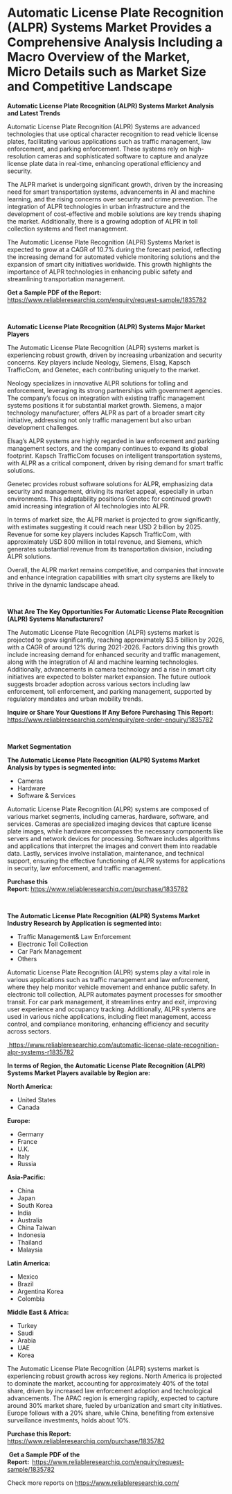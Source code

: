 <p><h1>Automatic License Plate Recognition (ALPR) Systems Market Provides a Comprehensive Analysis Including a Macro Overview of the Market, Micro Details such as Market Size and Competitive Landscape</h1></p><p><strong>Automatic License Plate Recognition (ALPR) Systems Market Analysis and Latest Trends</strong></p>
<p><p>Automatic License Plate Recognition (ALPR) Systems are advanced technologies that use optical character recognition to read vehicle license plates, facilitating various applications such as traffic management, law enforcement, and parking enforcement. These systems rely on high-resolution cameras and sophisticated software to capture and analyze license plate data in real-time, enhancing operational efficiency and security.</p><p>The ALPR market is undergoing significant growth, driven by the increasing need for smart transportation systems, advancements in AI and machine learning, and the rising concerns over security and crime prevention. The integration of ALPR technologies in urban infrastructure and the development of cost-effective and mobile solutions are key trends shaping the market. Additionally, there is a growing adoption of ALPR in toll collection systems and fleet management. </p><p>The Automatic License Plate Recognition (ALPR) Systems Market is expected to grow at a CAGR of 10.7% during the forecast period, reflecting the increasing demand for automated vehicle monitoring solutions and the expansion of smart city initiatives worldwide. This growth highlights the importance of ALPR technologies in enhancing public safety and streamlining transportation management.</p></p>
<p><strong>Get a Sample PDF of the Report:&nbsp;</strong> <a href="https://www.reliableresearchiq.com/enquiry/request-sample/1835782?utm_campaign=1119&utm_medium=2&utm_source=Github&utm_content=ia&utm_term=31122024&utm_id=automatic-license-plate-recognition-alpr-systems">https://www.reliableresearchiq.com/enquiry/request-sample/1835782</a></p>
<p>&nbsp;</p>
<p><strong>Automatic License Plate Recognition (ALPR) Systems Major Market Players</strong></p>
<p><p>The Automatic License Plate Recognition (ALPR) systems market is experiencing robust growth, driven by increasing urbanization and security concerns. Key players include Neology, Siemens, Elsag, Kapsch TrafficCom, and Genetec, each contributing uniquely to the market.</p><p>Neology specializes in innovative ALPR solutions for tolling and enforcement, leveraging its strong partnerships with government agencies. The company’s focus on integration with existing traffic management systems positions it for substantial market growth. Siemens, a major technology manufacturer, offers ALPR as part of a broader smart city initiative, addressing not only traffic management but also urban development challenges.</p><p>Elsag’s ALPR systems are highly regarded in law enforcement and parking management sectors, and the company continues to expand its global footprint. Kapsch TrafficCom focuses on intelligent transportation systems, with ALPR as a critical component, driven by rising demand for smart traffic solutions.</p><p>Genetec provides robust software solutions for ALPR, emphasizing data security and management, driving its market appeal, especially in urban environments. This adaptability positions Genetec for continued growth amid increasing integration of AI technologies into ALPR.</p><p>In terms of market size, the ALPR market is projected to grow significantly, with estimates suggesting it could reach near USD 2 billion by 2025. Revenue for some key players includes Kapsch TrafficCom, with approximately USD 800 million in total revenue, and Siemens, which generates substantial revenue from its transportation division, including ALPR solutions.</p><p>Overall, the ALPR market remains competitive, and companies that innovate and enhance integration capabilities with smart city systems are likely to thrive in the dynamic landscape ahead.</p></p>
<p>&nbsp;</p>
<p><strong>What Are The Key Opportunities For Automatic License Plate Recognition (ALPR) Systems Manufacturers?</strong></p>
<p><p>The Automatic License Plate Recognition (ALPR) systems market is projected to grow significantly, reaching approximately $3.5 billion by 2026, with a CAGR of around 12% during 2021-2026. Factors driving this growth include increasing demand for enhanced security and traffic management, along with the integration of AI and machine learning technologies. Additionally, advancements in camera technology and a rise in smart city initiatives are expected to bolster market expansion. The future outlook suggests broader adoption across various sectors including law enforcement, toll enforcement, and parking management, supported by regulatory mandates and urban mobility trends.</p></p>
<p><strong>Inquire or Share Your Questions If Any Before Purchasing This Report:</strong> <a href="https://www.reliableresearchiq.com/enquiry/pre-order-enquiry/1835782?utm_campaign=1119&utm_medium=2&utm_source=Github&utm_content=ia&utm_term=31122024&utm_id=automatic-license-plate-recognition-alpr-systems">https://www.reliableresearchiq.com/enquiry/pre-order-enquiry/1835782</a></p>
<p>&nbsp;</p>
<p><strong>Market Segmentation</strong></p>
<p><strong>The Automatic License Plate Recognition (ALPR) Systems Market Analysis by types is segmented into:</strong></p>
<p><ul><li>Cameras</li><li>Hardware</li><li>Software & Services</li></ul></p>
<p><p>Automatic License Plate Recognition (ALPR) systems are composed of various market segments, including cameras, hardware, software, and services. Cameras are specialized imaging devices that capture license plate images, while hardware encompasses the necessary components like servers and network devices for processing. Software includes algorithms and applications that interpret the images and convert them into readable data. Lastly, services involve installation, maintenance, and technical support, ensuring the effective functioning of ALPR systems for applications in security, law enforcement, and traffic management.</p></p>
<p><strong>Purchase this Report:&nbsp;</strong><a href="https://www.reliableresearchiq.com/purchase/1835782?utm_campaign=1119&utm_medium=2&utm_source=Github&utm_content=ia&utm_term=31122024&utm_id=automatic-license-plate-recognition-alpr-systems">https://www.reliableresearchiq.com/purchase/1835782</a></p>
<p>&nbsp;</p>
<p><strong>The Automatic License Plate Recognition (ALPR) Systems Market Industry Research by Application is segmented into:</strong></p>
<p><ul><li>Traffic Management& Law Enforcement</li><li>Electronic Toll Collection</li><li>Car Park Management</li><li>Others</li></ul></p>
<p><p>Automatic License Plate Recognition (ALPR) systems play a vital role in various applications such as traffic management and law enforcement, where they help monitor vehicle movement and enhance public safety. In electronic toll collection, ALPR automates payment processes for smoother transit. For car park management, it streamlines entry and exit, improving user experience and occupancy tracking. Additionally, ALPR systems are used in various niche applications, including fleet management, access control, and compliance monitoring, enhancing efficiency and security across sectors.</p></p>
<p><a href="https://www.reliableresearchiq.com/automatic-license-plate-recognition-alpr-systems-r1835782?utm_campaign=1119&utm_medium=2&utm_source=Github&utm_content=ia&utm_term=31122024&utm_id=automatic-license-plate-recognition-alpr-systems">&nbsp;https://www.reliableresearchiq.com/automatic-license-plate-recognition-alpr-systems-r1835782</a></p>
<p><strong>In terms of Region, the Automatic License Plate Recognition (ALPR) Systems Market Players available by Region are:</strong></p>
<p>
    <p> <strong> North America: </strong>
        <ul>
            <li>United States</li>
            <li>Canada</li>
        </ul>
        </p> 
    <p> <strong> Europe: </strong>
        <ul>
            <li>Germany</li>
            <li>France</li>
            <li>U.K.</li>
            <li>Italy</li>
            <li>Russia</li>
        </ul>
        </p> 
    <p> <strong> Asia-Pacific: </strong>
        <ul>
            <li>China</li>
            <li>Japan</li>
            <li>South Korea</li>
            <li>India</li>
            <li>Australia</li>
            <li>China Taiwan</li>
            <li>Indonesia</li>
            <li>Thailand</li>
            <li>Malaysia</li>
        </ul>
        </p> 
    <p> <strong> Latin America: </strong>
        <ul>
            <li>Mexico</li>
            <li>Brazil</li>
            <li>Argentina Korea</li>
            <li>Colombia</li>
        </ul>
        </p> 
    <p> <strong> Middle East & Africa: </strong>
        <ul>
            <li>Turkey</li>
            <li>Saudi</li>
            <li>Arabia</li>
            <li>UAE</li>
            <li>Korea</li>
        </ul>
    </p>
    </p>
<p><p>The Automatic License Plate Recognition (ALPR) systems market is experiencing robust growth across key regions. North America is projected to dominate the market, accounting for approximately 40% of the total share, driven by increased law enforcement adoption and technological advancements. The APAC region is emerging rapidly, expected to capture around 30% market share, fueled by urbanization and smart city initiatives. Europe follows with a 20% share, while China, benefiting from extensive surveillance investments, holds about 10%.</p></p>
<p><strong>Purchase this Report: </strong><a href="https://www.reliableresearchiq.com/purchase/1835782?utm_campaign=1119&utm_medium=2&utm_source=Github&utm_content=ia&utm_term=31122024&utm_id=automatic-license-plate-recognition-alpr-systems">https://www.reliableresearchiq.com/purchase/1835782</a></p>
<p>&nbsp;<strong>Get a Sample PDF of the Report:&nbsp;&nbsp;</strong><a href="https://www.reliableresearchiq.com/enquiry/request-sample/1835782?utm_campaign=1119&utm_medium=2&utm_source=Github&utm_content=ia&utm_term=31122024&utm_id=automatic-license-plate-recognition-alpr-systems">https://www.reliableresearchiq.com/enquiry/request-sample/1835782</a></p>
<p><strong></strong></p>
<p>Check more reports on <a href="https://www.reliableresearchiq.com/?utm_campaign=1119&utm_medium=2&utm_source=Github&utm_content=ia&utm_term=31122024&utm_id=automatic-license-plate-recognition-alpr-systems">https://www.reliableresearchiq.com/</a></p>